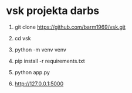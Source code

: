 # vsk projekta darbs


1. git clone https://github.com/barm1969/vsk.git
   
2. cd vsk
   
3. python -m venv venv
   
4. pip install -r requirements.txt

5. python app.py

6. http://127.0.0.1:5000
